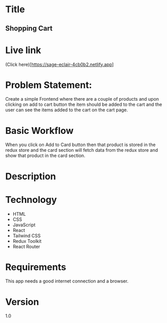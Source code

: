 # Title
##  Shopping Cart

# Live link
(Click here)[https://sage-eclair-4cb0b2.netlify.app]


# Problem Statement:
Create a simple Frontend where there are a couple of products and upon clicking on add to cart button the item should be added to the cart and the user can see the items added to the cart on the cart page.

#  Basic Workflow
When you click on Add to Card button then that product is stored in the redux store and the card section will fetch data from the redux store and show that product in the card section.


# Description

# Technology
- HTML
- CSS
- JavaScript
- React
- Tailwind CSS
- Redux Toolkit
- React Router

# Requirements
This app needs a good internet connection and a browser.

# Version
1.0

